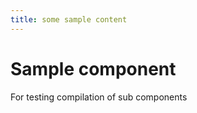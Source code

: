 ```yaml
---
title: some sample content
---
```


<h1>Sample component</h1>
<p>
    For testing compilation of sub components
</p>